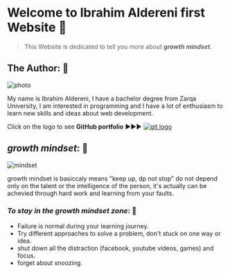 # Welcome to Ibrahim Aldereni first Website 🔗
> This Website is dedicated to tell you more about ***growth mindset***.

## The Author: 👨

![photo](https://media-exp1.licdn.com/dms/image/C5103AQEajfIH2u2cEQ/profile-displayphoto-shrink_400_400/0/1517434007616?e=1622073600&v=beta&t=6NhXZ_0z_4FtH70umcgu1YK2jQGb0J-fz4Mi1OVjnw8)

My name is Ibrahim Aldereni, I have a bachelor degree from Zarqa University, I am interested in programming and I have a lot of enthusiasm to learn new skills and ideas about web development.

Click on the logo to see **GitHub portfolio** ▶️▶️▶️ [![git logo](https://icons.iconarchive.com/icons/danleech/simple/48/github-icon.png)](https://github.com/Ibrahim-Aldereni)

## _growth mindset_: 🧠

![mindset](https://tofasakademi.com/wp-content/uploads/2019/06/growth-mindset3.png)

growth mindset is basiccaly means "keep up, dp not stop" do not depend only on the talent or the intelligence of the person, it's actually can be achevied through hard work and learning from your faults.

### _To stay in the growth mindset zone_: 💪
- Failure is normal during your learning journey.
- Try different approaches to solve a problem, don't stuck on one way or idea.
- shut down all the distraction (facebook, youtube videos, games) and focus.
- forget about snoozing.

